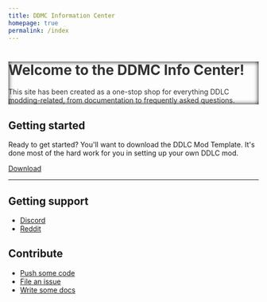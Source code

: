 ```yaml
---
title: DDMC Information Center
homepage: true
permalink: /index
---
```

<style>
    #docs-hero {
        background-image: url('/media/bg.png');
        background-repeat: repeat;
        background-size: initial;
        color: #333333;
        -moz-box-shadow: inset 0 0 10px #000000;
        -webkit-box-shadow: inset 0 0 10px #000000;
        box-shadow: inset 0 0 10px #000000;
    }
</style>
<div class="p-strip--image is-dark" id = "docs-hero">
    <div class="p-content__row shadow">
        <div class="col-8">
            <h1>Welcome to the DDMC Info Center!</h1>
            <p>This site has been created as a one-stop shop for everything DDLC modding-related, from documentation to frequently asked questions.</p>
        </div>
    </div>
</div>
<div class="p-strip">
    <div class="p-content__row">
        <div class="u-equal-height">
            <div class="col-12">
                <h2>Getting started</h2>
                <div>
                    <p>
                        Ready to get started? You'll want to download the DDLC Mod Template. It's done most of the hard work for you in setting up your own DDLC mod.
                    </p>
                    <p>
                        <a href = "https://github.com/Monika-After-Story/DDLCModTemplate/releases/" class = "p-button--positive p-link--external">Download</a>
                    </p>
                </div>
            </div>
        </div>
        <hr class="is-deep">
        <div class="u-equal-height">
            <div class="col-6">
                <h2>Getting support</h2>
                <ul class="p-list">
                    <li class="p-list__item">
                        <a class="p-link--external" href="https://discord.gg/tdvNzjW">Discord</a>
                    </li>
                    <li class="p-list__item">
                        <a class="p-link--external" href="https://reddit.com/r/TheAngelReturns">Reddit</a>
                    </li>
                </ul>
            </div>
            <div class="col-6">
                <h2>Contribute</h2>
                <ul class="p-list">
                    <li class="p-list__item"><a class="p-link--external" href="https://github.com/TheAngelReturns/aliceos">Push some code</a></li>
                    <li class="p-list__item--deep"><a class="p-link--external" href="https://github.com/TheAngelReturns/aliceos/issues/new">File an issue</a></li>
                    <li class="p-list__item"><a class="p-link--external" href="https://github.com/TheAngelReturns/aliceos-docs">Write some docs</a></li>
                </ul>
            </div>
        </div>
    </div>
</div>
